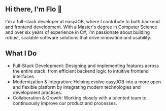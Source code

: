 ## Hi there, I'm Flo 👋

I'm a full-stack developer at easyJOB, where I contribute to both backend and frontend development. With a Master's degree in Computer Science and over six years of experience in C#, I’m passionate about building robust, scalable software solutions that drive innovation and usability.
## What I Do
* Full-Stack Development: Designing and implementing features across the entire stack, from efficient backend logic to intuitive frontend interfaces.
* Modernization & Integration: Helping evolve easyJOB into a more open and flexible platform by integrating modern technologies and development practices.
* Collaboration & Growth: Working closely with a talented team to continuously improve our product and processes.
